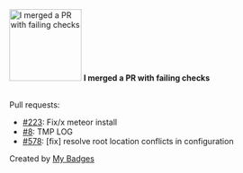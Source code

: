 <img src="https://my-badges.github.io/my-badges/this-is-fine.png" alt="I merged a PR with failing checks" title="I merged a PR with failing checks" width="128">
<strong>I merged a PR with failing checks</strong>
<br><br>

Pull requests:

- <a href="https://github.com/epfl-si/wp-veritas/pull/223">#223</a>: Fix/x meteor install
- <a href="https://github.com/epfl-si/ticketshop/pull/8">#8</a>: TMP LOG
- <a href="https://github.com/epfl-si/wp-ops/pull/578">#578</a>: [fix] resolve root location conflicts in configuration


Created by <a href="https://github.com/my-badges/my-badges">My Badges</a>